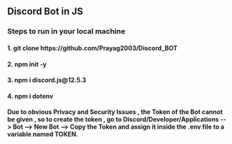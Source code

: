 <h2> Discord Bot in JS </h2>

<h3> Steps to run in your local machine </h3>

<h4>  1. git clone https://github.com/Prayag2003/Discord_BOT </h4>
<h4>  2. npm init -y </h4>
<h4>  3. npm i discord.js@12.5.3</h4>
<h4>  4. npm i dotenv</h4>

<h4>  Due to obvious Privacy and Security Issues , the Token of the Bot cannot be given , so to create the token
, go to Discord/Developer/Applications --> Bot --> New Bot --> Copy the Token and assign it inside the .env file to a variable named TOKEN.




